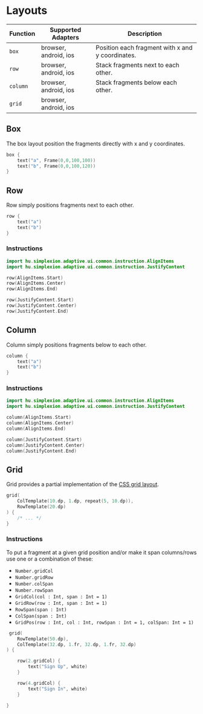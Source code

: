 # Layouts

| Function | Supported Adapters    | Description                                      |
|----------|-----------------------|--------------------------------------------------|
| `box`    | browser, android, ios | Position each fragment with x and y coordinates. |
| `row`    | browser, android, ios | Stack fragments next to each other.              |                                                
| `column` | browser, android, ios | Stack fragments below each other.                |
| `grid`   | browser, android, ios |                                                  |

## Box

The box layout position the fragments directly with x and y coordinates.

```kotlin
box {
    text("a", Frame(0,0,100,100))
    text("b", Frame(0,0,100,120))
}
```

## Row

Row simply positions fragments next to each other.

```kotlin
row {
    text("a")
    text("b")
}
```

### Instructions

```kotlin
import hu.simplexion.adaptive.ui.common.instruction.AlignItems
import hu.simplexion.adaptive.ui.common.instruction.JustifyContent

row(AlignItems.Start)
row(AlignItems.Center)
row(AlignItems.End)

row(JustifyContent.Start)
row(JustifyContent.Center)
row(JustifyContent.End)
```

## Column

Column simply positions fragments below to each other.

```kotlin
column {
    text("a")
    text("b")
}
```


### Instructions

```kotlin
import hu.simplexion.adaptive.ui.common.instruction.AlignItems
import hu.simplexion.adaptive.ui.common.instruction.JustifyContent

column(AlignItems.Start)
column(AlignItems.Center)
column(AlignItems.End)

column(JustifyContent.Start)
column(JustifyContent.Center)
column(JustifyContent.End)
```

## Grid

Grid provides a partial implementation of the [CSS grid layout](https://developer.mozilla.org/en-US/docs/Web/CSS/CSS_grid_layout).

```kotlin
grid(
    ColTemplate(10.dp, 1.dp, repeat(5, 10.dp)),
    RowTemplate(20.dp)
) {
    /* ... */
}
```

### Instructions

To put a fragment at a given grid position and/or make it span columns/rows use one or a combination of
these:

- `Number.gridCol`
- `Number.gridRow`
- `Number.colSpan`
- `Number.rowSpan`
- `GridCol(col : Int, span : Int = 1)`
- `GridRow(row : Int, span : Int = 1)`
- `RowSpan(span : Int)`
- `ColSpan(span : Int)`
- `GridPos(row : Int, col : Int, rowSpan : Int = 1, colSpan: Int = 1)`

```kotlin
 grid(
    RowTemplate(50.dp),
    ColTemplate(32.dp, 1.fr, 32.dp, 1.fr, 32.dp)
) {

    row(2.gridCol) {
        text("Sign Up", white)
    }

    row(4.gridCol) {
        text("Sign In", white)
    }

}
```